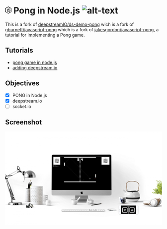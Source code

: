 # <img src="node-js.svg" width="20"/> Pong in Node.js ![alt-text](https://img.shields.io/badge/%20Status-Not%20Deployed-red)

This is a fork of [deepstreamIO/ds-demo-pong](https://github.com/deepstreamIO/ds-demo-pong) wich is a fork of [gburnett/javascript-pong](https://github.com/gburnett/javascript-pong) which is a fork of [jakesgordon/javascript-pong](https://github.com/jakesgordon/javascript-pong), a tutorial for implementing a Pong game.

## Tutorials
 - [pong game in node.js](https://codeincomplete.com/posts/javascript-pong/)
 - [adding deepstream.io](https://codeforgeek.com/building-pong-game-using-deepsteam-io/)


## Objectives
- [x] PONG in Node.js
- [x] deepstream.io
- [ ] socket.io

## Screenshot
![alt-text](./screen.png)
